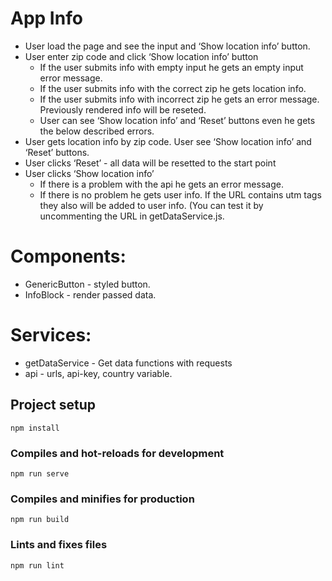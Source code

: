 # App Info

- User load the page and see the input and ‘Show location info’ button.
- User enter zip code and click ‘Show location info’ button
    - If the user submits info with empty input he gets an empty input error message.
    - If the user submits info with the correct zip he gets location info.
    - If the user submits info with incorrect zip he gets an error message. Previously rendered info will be reseted.
    - User can see ‘Show location info’ and ‘Reset’ buttons even he gets the below described errors.
- User gets location info by zip code. User see  ‘Show location info’ and ‘Reset’ buttons.
- User clicks ‘Reset’ - all data will be resetted to the start point
- User clicks ‘Show location info’
    - If there is a problem with the api he gets an error message.
    - If there is no problem he gets user info. If the URL contains utm tags they also will be added to user info. (You can test it by uncommenting the URL in getDataService.js.

# Components:

- GenericButton - styled button.
- InfoBlock - render passed data.
# Services:
- getDataService - Get data functions with requests
- api - urls, api-key, country variable.


## Project setup
```
npm install
```

### Compiles and hot-reloads for development
```
npm run serve
```

### Compiles and minifies for production
```
npm run build
```

### Lints and fixes files
```
npm run lint
```


